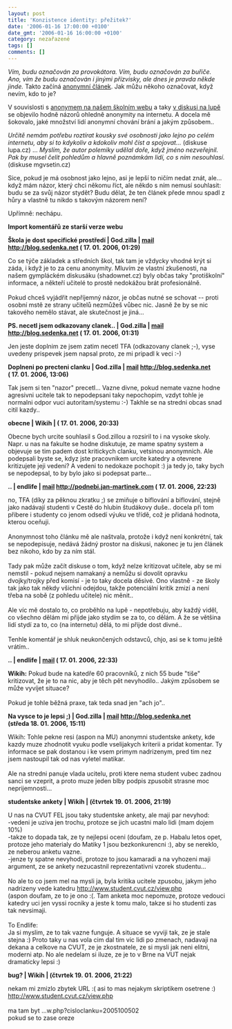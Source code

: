 ```yaml
---
layout: post
title: 'Konzistence identity: přežitek?'
date: '2006-01-16 17:00:00 +0100'
date_gmt: '2006-01-16 16:00:00 +0100'
category: nezařazené
tags: []
comments: []
---
```

<p><em>Vím, budu označován za provokátora. Vím, budu označován za buřiče.
Ano, vím že budu označován i jinými přízvisky, ale dnes je pravda někde jinde.</em>
Takto začíná <a href="http://www.mgvsetin.cz/modules.php?op=modload&name=News&file=article&sid=605&mode=thread&order=0&thold=0">anonymní
článek</a>. Jak můžu někoho označovat, když nevím, kdo to je?</p>
<p>V souvislosti s <a href="http://www.mgvsetin.cz/modules.php?op=modload&name=News&file=article&sid=605&mode=thread&order=0&thold=0">anonymem
na našem školním webu</a> a taky <a href="http://www.lupa.cz/clanky/zakonem-proti-flamewar/nazory/vse/">v
diskusi na lupě</a> se objevilo hodně názorů ohledně anonymity na internetu. A docela mě
šokovalo, jaké množství lidí anonymní chování brání a jakým způsobem..</p>
<p><em>Určitě nemám potřebu roztírat kousky své osobnosti jako lejno po celém internetu,
aby si to kdykoliv a kdokoliv mohl číst a spojovat&hellip;</em> (diskuse lupa.cz) &hellip;
<em>Myslím, že autor polemiky udělal doře, když jméno nezveřejnil. Pak by
musel čelit pohledům a hlavně poznámkám lidí, co s ním nesouhlasí.</em> (diskuse mgvsetin.cz)</em></p>
<p>Sice, pokud je má osobnost jako lejno, asi je lepší to ničím nedat znát, ale...
když mám názor, který chci někomu říct, ale někdo s ním nemusí souhlasit:
budu se za svůj názor stydět? Budu dělat, že ten článek přede mnou spadl z hůry
a vlastně tu nikdo s takovým názorem není?</p>
<p>Upřímně: nechápu.</p>
<div class="import-komentaru">
<p><strong>Import komentářů ze starší verze webu</strong></p>
<div class="comment">
<p style="font-weight:bold"><span class="compredmet">Škola je dost specifické prostředí</span> | <span class="comname">God.zilla</span> |  <a href="mailto:jaroslav@sedenka.cz">mail</a>  <a href="http://blog.sedenka.net">http://blog.sedenka.net</a> (&nbsp;17.&nbsp;01.&nbsp;2006,&nbsp;01:29)</p>
<p>Co se týče základek a středních škol, tak tam je vždycky vhodné krýt si záda, i když je to za cenu anonymity. Mluvím ze vlastní zkušenosti, na našem gympláckém diskusáku (shadownet.cz) byly občas taky &quot;protiškolní&quot; informace, a někteří učitelé to prostě nedokážou brát profesionálně. <br>  <br> Pokud chceš vyjádřit nepříjemný názor, je občas nutné se schovat -- proti osobní mstě ze strany učitelů nezmůžeš vůbec nic. Jasně že by se nic takového nemělo stávat, ale skutečnost je jiná... </p>
</div>
<div class="comment">
<p style="font-weight:bold"><span class="compredmet">PS. necetl jsem odkazovany clanek..</span> | <span class="comname">God.zilla</span> |  <a href="mailto:jaroslav@sedenka.cz">mail</a>  <a href="http://blog.sedenka.net">http://blog.sedenka.net</a> (&nbsp;17.&nbsp;01.&nbsp;2006,&nbsp;01:31)</p>
<p>Jen jeste doplnim ze jsem zatim necetl TFA (odkazovany clanek ;-), vyse uvedeny prispevek jsem napsal proto, ze mi pripadl k veci :-) </p>
</div>
<div class="comment">
<p style="font-weight:bold"><span class="compredmet">Doplneni po precteni clanku</span> | <span class="comname">God.zilla</span> |  <a href="mailto:jaroslav@sedenka.cz">mail</a>  <a href="http://blog.sedenka.net">http://blog.sedenka.net</a> (&nbsp;17.&nbsp;01.&nbsp;2006,&nbsp;13:06)</p>
<p>Tak jsem si ten &quot;nazor&quot; precetl... Vazne divne, pokud nemate vazne hodne agresivni ucitele tak to nepodepsani taky nepochopim, vzdyt tohle je normalni odpor vuci autoritam/systemu :-) Takhle se na stredni obcas snad citil kazdy.. </p>
</div>
<div class="comment">
<p style="font-weight:bold"><span class="compredmet">obecne</span> | <span class="comname">Wikih</span> | (&nbsp;17.&nbsp;01.&nbsp;2006,&nbsp;20:33)</p>
<p>Obecne bych urcite souhlasil s God.zillou a rozsiril to i na vysoke skoly. Napr. u nas na fakulte se hodne diskutuje, ze mame spatny system a objevuje se tim padem dost kritickych clanku, vetsinou anonymnich. Ale podepsali byste se, kdyz jste pracovnikem urcite katedry a otevrene kritizujete jeji vedeni? A vedeni to nedokaze pochopit :) ja tedy jo, taky bych se nepodepsal, to by bylo jako si podepsat parte... </p>
</div>
<div class="comment">
<p style="font-weight:bold"><span class="compredmet">..</span> | <span class="comname">endlife</span> |  <a href="mailto:jan.martinek@post.cz">mail</a>  <a href="http://podnebi.jan-martinek.com">http://podnebi.jan-martinek.com</a> (&nbsp;17.&nbsp;01.&nbsp;2006,&nbsp;22:23)</p>
<p>no, TFA (díky za pěknou zkratku ;) se zmiňuje o biflování a biflování, stejně jako nadávají studenti v Cestě do hlubin študákovy duše.. docela při tom přibere i studenty co jenom odsedí výuku ve třídě, což je přidaná hodnota, kterou oceňuji. <br>  <br> Anonymnost toho článku mě ale naštvala, protože i když není konkrétní, tak se nepodepisuje, nedává žádný prostor na diskusi, nakonec je tu jen článek bez nikoho, kdo by za ním stál. <br>  <br> Tady pak může začít diskuse o tom, když nelze kritizovat učitele, aby se mi nemstil - pokud nejsem namakaný a nemůžu si dovolit opravku dvojky/trojky před komisí - je to taky docela děsivé. Ono vlastně - ze školy tak jako tak někdy všichni odejdou, takže potenciální kritik zmizí a není třeba na sobě (z pohledu učitele) nic měnit.. <br>  <br> Ale víc mě dostalo to, co proběhlo na lupě - nepotřebuju, aby každý viděl, co všechno dělám mi přijde jako stydím se za to, co dělám. A že se většina lidí stydí za to, co (na internetu) dělá, to mi přijde dost divné.. <br>  <br> Tenhle komentář je shluk neukončených odstavců, chjo, asi se k tomu ještě vrátím.. </p>
</div>
<div class="comment">
<p style="font-weight:bold"><span class="compredmet">..</span> | <span class="comname">endlife</span> |  <a href="mailto:jan.martinek@post.cz">mail</a>  <a href=""></a> (&nbsp;17.&nbsp;01.&nbsp;2006,&nbsp;22:33)</p>
<p><strong>Wikih:</strong> Pokud bude na katedře 60 pracovníků, z nich 55 bude &quot;tiše&quot; kritizovat, že je to na nic, aby je těch pět nevyhodilo.. Jakým způsobem se může vyvíjet situace? <br>  <br> Pokud je tohle běžná praxe, tak teda snad jen &quot;ach jo&quot;.. </p>
</div>
<div class="comment">
<p style="font-weight:bold"><span class="compredmet">Na vysce to je lepsi ;)</span> | <span class="comname">God.zilla</span> |  <a href="mailto:jaroslav@sedenka.cz">mail</a>  <a href="http://blog.sedenka.net">http://blog.sedenka.net</a> (středa&nbsp;18.&nbsp;01.&nbsp;2006,&nbsp;15:11)</p>
<p>Wikih: Tohle pekne resi (aspon na MU) anonymni studentske ankety, kde kazdy muze zhodnotit vyuku podle vselijakych kriterii a pridat komentar. Ty informace se pak dostanou i ke vsem primym nadrizenym, pred tim nez jsem nastoupil tak od nas vyletel matikar. <br>  <br> Ale na stredni panuje vlada ucitelu, proti ktere nema student vubec zadnou sanci se vzeprit, a proto muze jeden blby podpis zpusobit strasne moc neprijemnosti... </p>
</div>
<div class="comment">
<p style="font-weight:bold"><span class="compredmet">studentske ankety</span> | <span class="comname">Wikih</span> | (čtvrtek&nbsp;19.&nbsp;01.&nbsp;2006,&nbsp;21:19)</p>
<p>U nas na CVUT FEL jsou taky studentske ankety, ale maji par nevyhod: <br> -vedeni je uziva jen trochu, protoze se jich ucastni malo lidi (mam dojem 10%) <br> -takze to dopada tak, ze ty nejlepsi oceni (doufam, ze p. Habalu letos opet, protoze jeho materialy do Matiky 1 jsou bezkonkurencni :), aby se nereklo, ze neberou anketu vazne. <br> -jenze ty spatne nevyhodi, protoze to jsou kamaradi a na vyhozeni maji argument, ze se ankety nezucastnil reprezentativni vzorek studentu... <br>  <br> No ale to co jsem mel na mysli ja, byla kritika ucitele zpusobu, jakym jeho nadrizeny vede katedru <a href="http://www.student.cvut.cz/view.php">http://www.student.cvut.cz/view.php</a> <br> (aspon doufam, ze to je ono :(. Tam anketa moc nepomuze, protoze vedouci katedry uci jen vyssi rocniky a jeste k tomu malo, takze si ho studenti zas tak nevsimaji. <br>  <br> To Endlife: <br> Ja si myslim, ze to tak vazne funguje. A situace se vyviji tak, ze je stale stejna :) Proto taky u nas vola cim dal tim vic lidi po zmenach, nadavaji na dekana a celkove na CVUT, ze je zkostnatele, ze si mysli jak neni elitni, moderni atp. No ale nedelam si iluze, ze je to v Brne na VUT nejak dramaticky lepsi :) </p>
</div>
<div class="comment">
<p style="font-weight:bold"><span class="compredmet">bug?</span> | <span class="comname">Wikih</span> | (čtvrtek&nbsp;19.&nbsp;01.&nbsp;2006,&nbsp;21:22)</p>
<p>nekam mi zmizlo zbytek URL :( asi to mas nejakym skriptikem osetrene :) <br> <a href="http://www.student.cvut.cz/view.php">http://www.student.cvut.cz/view.php</a> <br>  <br> ma tam byt ...w.php?cisloclanku=2005100502 <br> pokud se to zase oreze </p>
</div>
</div>
